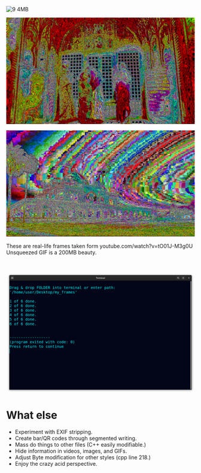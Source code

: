 <!--
Transform images into bizarre absurdity.
-->



![9 4MB](https://user-images.githubusercontent.com/75550631/227628601-c7114ef3-20ba-4111-85f9-9d31de629e67.gif)



<p align="center">
  <img src="https://raw.githubusercontent.com/compromise-evident/Overkillographic/main/Other/1.jpg">
</p>

<p align="center">
  <img src="https://raw.githubusercontent.com/compromise-evident/Overkillographic/main/Other/2.jpg">
</p>

These are real-life frames taken form youtube.com/watch?v=tO01J-M3g0U
Unsqueezed GIF is a 200MB beauty.

<br>

<p align="center">
  <img src="https://raw.githubusercontent.com/compromise-evident/Overkillographic/main/Other/Terminal_bfc6af18cd7b4a361425a38b741379af6931234e14fcc35f36c011a3055c7edc.png">
</p>



# What else

* Experiment with EXIF stripping.
* Create bar/QR codes through segmented writing.
* Mass do things to other files (C++ easily modifiable.)
* Hide information in videos, images, and GIFs.
* Adjust Byte modification for other styles (cpp line 218.)
* Enjoy the crazy acid perspective.
